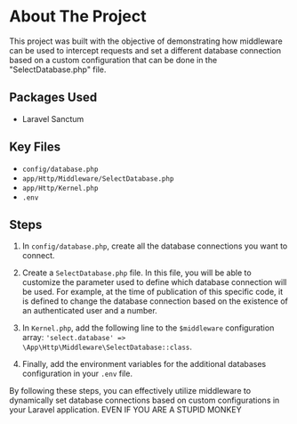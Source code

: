 # About The Project

This project was built with the objective of demonstrating how middleware can be used to intercept requests and set a different database connection based on a custom configuration that can be done in the "SelectDatabase.php" file.

## Packages Used

- Laravel Sanctum

## Key Files

- `config/database.php`
- `app/Http/Middleware/SelectDatabase.php`
- `app/Http/Kernel.php`
- `.env`

## Steps

1. In `config/database.php`, create all the database connections you want to connect.

2. Create a `SelectDatabase.php` file. In this file, you will be able to customize the parameter used to define which database connection will be used. For example, at the time of publication of this specific code, it is defined to change the database connection based on the existence of an authenticated user and a number.

3. In `Kernel.php`, add the following line to the `$middleware` configuration array: `'select.database' => \App\Http\Middleware\SelectDatabase::class`.

4. Finally, add the environment variables for the additional databases configuration in your `.env` file.

By following these steps, you can effectively utilize middleware to dynamically set database connections based on custom configurations in your Laravel application. EVEN IF YOU ARE A STUPID MONKEY